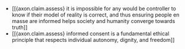 - [[{axon.claim.assess} it is impossible for any would be controller to know if their model of reality is correct, and thus ensuring people en masse are informed helps society and humanity converge towards truth]]
- [[{axon.claim.assess} informed consent is a fundamental ethical principle that respects individual autonomy, dignity, and freedom]]